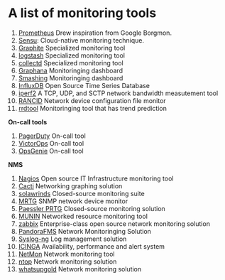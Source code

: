# A list of monitoring tools

1. [Prometheus](https://prometheus.io/) Drew inspiration from Google Borgmon.
1. [Sensu](https://sensu.io/): Cloud-native monitoring technique.
1. [Graphite](https://graphiteapp.org/) Specialized monitoring tool
1. [logstash](https://www.elastic.co/logstash) Specialized monitoring tool
1. [collectd](https://collectd.org/) Specialized monitoring tool
1. [Graphana](https://grafana.com/) Monitoringing dashboard
1. [Smashing](https://smashing.github.io/) Monitoringing dashboard
1. [InfluxDB](https://www.influxdata.com/) Open Source Time Series Database
1. [iperf2](https://github.com/esnet/iperf) A TCP, UDP, and SCTP network bandwidth measutement tool
1. [RANCID](https://www.shrubbery.net/rancid/) Network device configuration file monitor
1. [rrdtool](https://tiskanto.blogspot.com/2011/12/trend-predictions-with-rrd-tool-not-so.html) Monitoringing tool that has trend prediction

**On-call tools**

1. [PagerDuty](https://www.pagerduty.com/) On-call tool
1. [VictorOps](https://victorops.com/) On-call tool
1. [OpsGenie](https://www.atlassian.com/software/opsgenie) On-call tool

**NMS**

1. [Nagios](https://www.nagios.org/) Open source IT Infrastructure monitoring tool
1. [Cacti](https://www.cacti.net/) Networking graphing solution
1. [solawrinds](https://solawrinds.com/) Closed-source monitoring suite
1. [MRTG](https://oss.oetiker.ch/mrtg/) SNMP network device monitor
1. [Paessler PRTG](https://www.paessler.com/) Closed-source monitoring solution
1. [MUNIN](http://munin-monitoring.org/) Networked resource monitoring tool
1. [zabbix](https://zabbix.com) Enterprise-class open source network monitoring solution
1. [PandoraFMS](http://pandorafms.com/) Network Monitoringing Solution
1. [Syslog-ng](https://www.syslog-ng.com/) Log management solution
1. [ICINGA](https://icinga.com/) Availability, performance and alert system
1. [NetMon](https://www.netmon.com) Network monitoring tool
1. [ntop](https://www.ntop.org/) Network monitoring solution
1. [whatsupgold](https://www.whatsupgold.com/) Network monitoring solution

